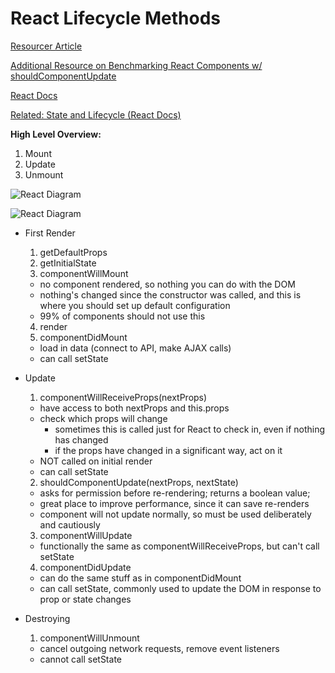 # React Lifecycle Methods 

[Resourcer Article](https://engineering.musefind.com/react-lifecycle-methods-how-and-when-to-use-them-2111a1b692b1)

[Additional Resource on Benchmarking React Components w/ shouldComponentUpdate](https://engineering.musefind.com/how-to-benchmark-react-components-the-quick-and-dirty-guide-f595baf1014c)

[React Docs](https://reactjs.org/docs/react-component.html)

[Related: State and Lifecycle (React Docs)](https://reactjs.org/docs/state-and-lifecycle.html)

__High Level Overview:__
1. Mount 
2. Update 
3. Unmount 

![React Diagram](https://cdn-images-1.medium.com/max/1600/0*VoYsN6eq7I_wjVV5.png)

![React Diagram](https://cdn-images-1.medium.com/max/2000/1*sn-ftowp0_VVRbeUAFECMA.png) 

* First Render 
  1. getDefaultProps
  2. getInitialState 
  3. componentWillMount 
    * no component rendered, so nothing you can do with the DOM
    * nothing's changed since the constructor was called, and this is where you should set up default configuration
    * 99% of components should not use this
  4. render 
  5. componentDidMount
    * load in data (connect to API, make AJAX calls)
    * can call setState
    
* Update 
  1. componentWillReceiveProps(nextProps)
    * have access to both nextProps and this.props 
    * check which props will change
      * sometimes this is called just for React to check in, even if nothing has changed 
      * if the props have changed in a significant way, act on it 
    * NOT called on initial render 
    * can call setState 
  2. shouldComponentUpdate(nextProps, nextState)
    * asks for permission before re-rendering; returns a boolean value; 
    * great place to improve performance, since it can save re-renders 
    * component will not update normally, so must be used deliberately and cautiously
  3. componentWillUpdate
    * functionally the same as componentWillReceiveProps, but can't call setState
  4. componentDidUpdate 
    * can do the same stuff as in componentDidMount
    * can call setState, commonly used to update the DOM in response to prop or state changes 
    
* Destroying 
  1. componentWillUnmount 
    * cancel outgoing network requests, remove event listeners 
    * cannot call setState 
    
    
      
    
  
